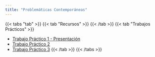 ```yaml
---
title: "Problemáticas Contemporáneas"
---
```


{{< tabs "tab" >}}
{{< tab "Recursos" >}}
{{< /tab >}}
{{< tab "Trabajos Prácticos" >}}
- <a href="https://drive.google.com/file/d/1L1JM1YdGoQP9Zat2DiQ09GCugUGSKpaZ/view" target="_blank">Trabajo Práctico 1 - Presentación</a>
- <a href="https://drive.google.com/file/d/1GEG3o-Nm-PryHaT920Q1YkH0HYeDWt97/view" target="_blank">Trabajo Práctico 2</a>
- <a href="https://drive.google.com/file/d/1yh8Dxma8-KGgp5mnhpT_oDyJFas6y9iI/view" target="_blank">Trabajo Práctico 3</a>
{{< /tab >}}
{{< /tabs >}}

